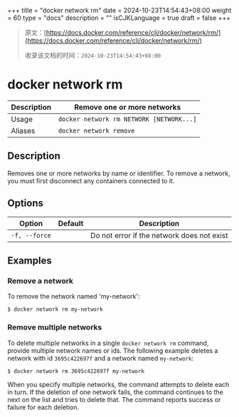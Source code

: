 +++
title = "docker network rm"
date = 2024-10-23T14:54:43+08:00
weight = 60
type = "docs"
description = ""
isCJKLanguage = true
draft = false
+++

> 原文：[https://docs.docker.com/reference/cli/docker/network/rm/](https://docs.docker.com/reference/cli/docker/network/rm/)
>
> 收录该文档的时间：`2024-10-23T14:54:43+08:00`

# docker network rm

| Description | Remove one or more networks              |
| :---------- | ---------------------------------------- |
| Usage       | `docker network rm NETWORK [NETWORK...]` |
| Aliases     | `docker network remove`                  |

## Description

Removes one or more networks by name or identifier. To remove a network, you must first disconnect any containers connected to it.

## Options

| Option        | Default | Description                                |
| ------------- | ------- | ------------------------------------------ |
| `-f, --force` |         | Do not error if the network does not exist |

## Examples

### Remove a network

To remove the network named 'my-network':



```console
$ docker network rm my-network
```

### Remove multiple networks

To delete multiple networks in a single `docker network rm` command, provide multiple network names or ids. The following example deletes a network with id `3695c422697f` and a network named `my-network`:



```console
$ docker network rm 3695c422697f my-network
```

When you specify multiple networks, the command attempts to delete each in turn. If the deletion of one network fails, the command continues to the next on the list and tries to delete that. The command reports success or failure for each deletion.
